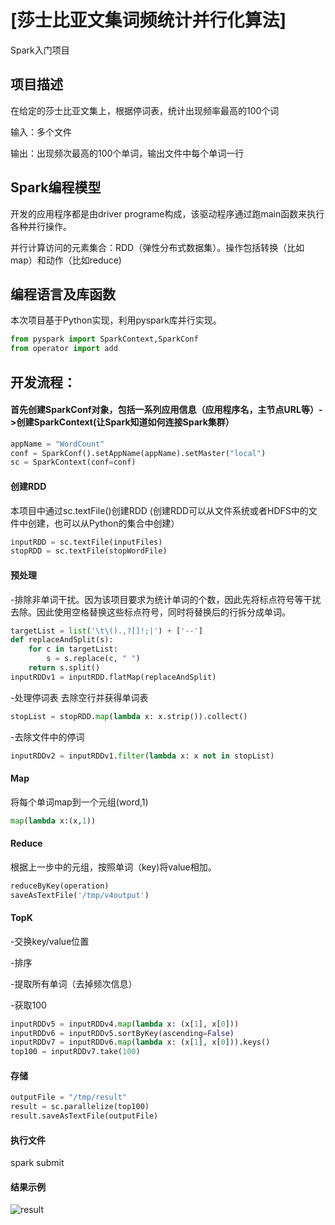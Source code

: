 # [莎士比亚文集词频统计并行化算法]
Spark入门项目

## 项目描述
在给定的莎士比亚文集上，根据停词表，统计出现频率最高的100个词

输入：多个文件

输出：出现频次最高的100个单词，输出文件中每个单词一行


## Spark编程模型
开发的应用程序都是由driver programe构成，该驱动程序通过跑main函数来执行各种并行操作。

并行计算访问的元素集合：RDD（弹性分布式数据集）。操作包括转换（比如map）和动作（比如reduce)

## 编程语言及库函数
本次项目基于Python实现，利用pyspark库并行实现。
```python
from pyspark import SparkContext,SparkConf
from operator import add
```

## 开发流程：
#### 首先创建SparkConf对象，包括一系列应用信息（应用程序名，主节点URL等）->创建SparkContext(让Spark知道如何连接Spark集群）
```python
appName = "WordCount"
conf = SparkConf().setAppName(appName).setMaster("local")
sc = SparkContext(conf=conf)
```
#### 创建RDD
本项目中通过sc.textFile()创建RDD
(创建RDD可以从文件系统或者HDFS中的文件中创建，也可以从Python的集合中创建）
```python
inputRDD = sc.textFile(inputFiles)
stopRDD = sc.textFile(stopWordFile)
```
#### 预处理
-排除非单词干扰。因为该项目要求为统计单词的个数，因此先将标点符号等干扰去除。因此使用空格替换这些标点符号，同时将替换后的行拆分成单词。
```python
targetList = list('\t\().,?[]!;|') + ['--']
def replaceAndSplit(s):
    for c in targetList:
        s = s.replace(c, " ")
    return s.split()
inputRDDv1 = inputRDD.flatMap(replaceAndSplit)
```
-处理停词表
去除空行并获得单词表
```python
stopList = stopRDD.map(lambda x: x.strip()).collect()
```
-去除文件中的停词
```python
inputRDDv2 = inputRDDv1.filter(lambda x: x not in stopList)
```
#### Map
将每个单词map到一个元组(word,1)
```python
map(lambda x:(x,1))
```
#### Reduce
根据上一步中的元组，按照单词（key)将value相加。
```python
reduceByKey(operation)
saveAsTextFile('/tmp/v4output')
```
#### TopK
-交换key/value位置

-排序

-提取所有单词（去掉频次信息）

-获取100

```python
inputRDDv5 = inputRDDv4.map(lambda x: (x[1], x[0]))
inputRDDv6 = inputRDDv5.sortByKey(ascending=False)
inputRDDv7 = inputRDDv6.map(lambda x: (x[1], x[0])).keys()
top100 = inputRDDv7.take(100)
```
#### 存储
```python
outputFile = "/tmp/result"
result = sc.parallelize(top100)
result.saveAsTextFile(outputFile)
```
#### 执行文件
spark submit

#### 结果示例
![result](https://github.com/SeanCsc/spark-word-frequency-/blob/master/other/out.jpg)





